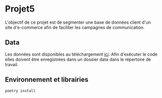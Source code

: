 # Projet5
L'objectif de ce projet est de segmenter une base de données client d'un site d'e-commerce afin de faciliter les campagnes de communication.

## Data
Les données sont disponibles au téléchargement [ici](https://www.kaggle.com/datasets/olistbr/brazilian-ecommerce).
Afin d'exécuter le code elles doivent être enregistrées dans un dossier data dans le répertoire de travail.

## Environnement et librairies
`poetry install`
